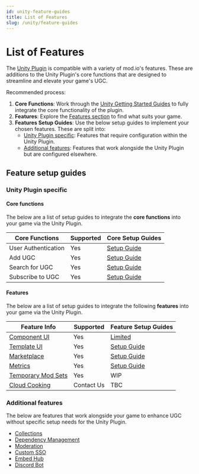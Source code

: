 ```yaml
---
id: unity-feature-guides
title: List of Features
slug: /unity/feature-guides
---
```


# List of Features

The [Unity Plugin](/unity) is compatible with a variety of mod.io's features. These are additions to the Unity Plugin's core functions that are designed to streamline and elevate your game's UGC. 

Recommended process:

1. **Core Functions**: Work through the [Unity Getting Started Guides](/unity#unity-core-plugin-guides) to fully integrate the core functionality of the plugin.
2. **Features**: Explore the [Features section](/features) to find what suits your game. 
3. **Features Setup Guides**: Use the below setup guides to implement your chosen features. These are split into: 
    * [Unity Plugin specific](/unity/feature-guides#unity-plugin-specific): Features that require configuration within the Unity Plugin. 
    * [Additional features](/unity/feature-guides#additional-features): Features that work alongside the Unity Plugin but are configured elsewhere.

## Feature setup guides

### Unity Plugin specific

#### Core functions

The below are a list of setup guides to integrate the **core functions** into your game via the Unity Plugin.

| **Core Functions**    | **Supported** | **Core Setup Guides** |
| -------- | ------- | ------- |
| User Authentication   | Yes    | [Setup Guide](/unity/user-authentication)   |
| Add UGC   | Yes    | [Setup Guide](/unity/adding-ugc)   |
| Search for UGC   | Yes    | [Setup Guide](/unity/searching-ugc)   |
| Subscribe to UGC   | Yes    | [Setup Guide](/unity/subscribing)   |

#### Features

The below are a list of setup guides to integrate the following **features** into your game via the Unity Plugin.

| **Feature Info**    | **Supported** | **Feature Setup Guides** |
| -------- | ------- | ------- |
| [Component UI](/in-game-ui/component)  | Yes    | [Limited](/unity/component-ui)    |
| [Template UI](/in-game-ui/template) | Yes     | [Setup Guide](/unity/template-ui/integration)   |
| [Marketplace](/monetization/marketplace)   | Yes    | [Setup Guide](/unity/marketplace)   |
| [Metrics](/metrics)   | Yes    | [Setup Guide](/unity/metrics)   |
| [Temporary Mod Sets](/multiplayer/temporary-mods)   | Yes    | WIP   |
| [Cloud Cooking](/cloud-cooking)   | Contact Us    | TBC   |

### Additional features

The below are features that work alongside your game to enhance UGC without specific setup needs for the Unity Plugin.

* [Collections](/collections)
* [Dependency Management](/dependency-management)
* [Moderation](/moderation)
* [Custom SSO](/authentication/openid)
* [Embed Hub](/embed-hub)
* [Discord Bot](/discord)